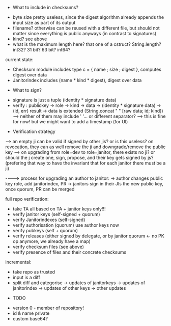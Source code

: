 * What to include in checksums?

- byte size pretty useless, since the digest algorithm already appends the input size as part of its output
- filename?  otherwise can be reused with a different file, but should not matter since everything is public anyways (in contrast to signatures)
- kind? see above
- what is the maximum length here? that one of a cstruct?  String.length? int32? 31 bit? 63 bit? int64?

current state:
- Checksum module includes type c = { name ; size ; digest }, computes digest over data
- Janitorindex includes (name * kind * digest), digest over data

* What to sign?

- signature is just a tuple (identity * signature data)
- verify : publickey -> role -> kind -> data -> (identity * signature data) -> (id, err) result
-> data is extended (String.concat " " [raw data; id; kind]) --> neither of them may include ' '... or different separator?
--> this is fine for now! but we might want to add a timestamp (for UI)

* Verification strategy

--> an empty ji can be valid if signed by other jis? or is this useless?  on revocation, they can as well remove the ji and downgrade/remove the public key
--> on upgrading from role=dev to role=janitor, there exists no ji? or should the j create one, sign, propose, and their key gets signed by js? (prefering that way to have the invariant that for each janitor there must be a ji)

----> process for upgrading an author to janitor:
 -> author changes public key role, add janitorindex, PR
 -> janitors sign in their JIs the new public key, once quorum, PR can be merged

full repo verification:
 - take TA
 all based on TA + janitor keys only!!!
 - verify janitor keys (self-signed + quorum)
 - verify Janitorindexes (self-signed)
 - verify authorisation (quorum)
 use author keys now
 - verify pubkeys (self + quorum)
 - verify releases (either signed by delegate, or by janitor quorum <- no PK op anymore, we already have a map)
 - verify checksum files (see above)
 - verify presence of files and their concrete checksums

incremental:
 - take repo as trusted
 - input is a diff
 - split diff and categorise
 -> updates of janitorkeys
 -> updates of janitorindex
 -> updates of other keys
 -> other updates

* TODO
- version 0 - member of repository!
- id & name private
- custom base64?

